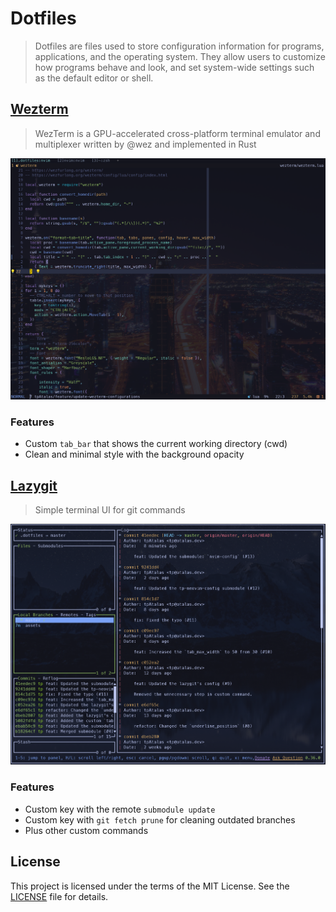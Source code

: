 # Dotfiles

> Dotfiles are files used to store configuration information for programs, applications,
> and the operating system. They allow users to customize how programs behave and look,
> and set system-wide settings such as the default editor or shell.

## [Wezterm](https://wezfurlong.org/wezterm/)

> WezTerm is a GPU-accelerated cross-platform terminal emulator and multiplexer written
> by @wez and implemented in Rust

![image](https://github.com/tpAtalas/dotfiles/blob/f6db3182954f1494b467ac9b4ed3d1065ee3adaf/image.wezterm.png?raw=true)

### Features

- Custom `tab_bar` that shows the current working directory (cwd)
- Clean and minimal style with the background opacity

## [Lazygit](https://github.com/jesseduffield/lazygit)

> Simple terminal UI for git commands

![image](https://github.com/tpAtalas/dotfiles/blob/f8b2bd5f521f74cfc371cc23abd543e38ee21039/image.lazygit.png?raw=true)

### Features

- Custom key with the remote `submodule update`
- Custom key with `git fetch prune` for cleaning outdated branches
- Plus other custom commands

## License

This project is licensed under the terms of the MIT License. See the [LICENSE](https://github.com/tpatalas/dotfiles/blob/master/LICENSE) file for details.

